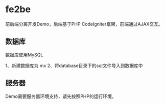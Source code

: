# fe2be
前后端分离开发Demo，后端基于PHP CodeIgniter框架，前端通过AJAX交互。

## 数据库
数据库使用MySQL

1、新建数据库为 mx
2、将database目录下的sql文件导入到数据库中

## 服务器
Demo需要服务器环境支持，请先按照PHP的运行环境。
